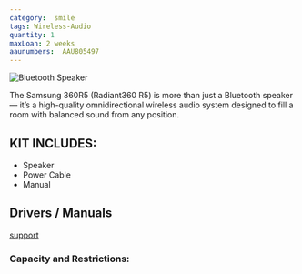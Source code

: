 ```yaml
---
category:  smile
tags: Wireless-Audio
quantity: 1
maxLoan: 2 weeks
aaunumbers:  AAU805497
---
```

![Bluetooth Speaker](https://m.media-amazon.com/images/I/41A0v5Mp84L.jpg_BO30,255,255,255_UF900,850_SR1910,1000,0,C_QL100_.jpg)

The Samsung 360R5 (Radiant360 R5) is more than just a Bluetooth speaker — it’s a high-quality omnidirectional wireless audio system designed to fill a room with balanced sound from any position.
## KIT INCLUDES:
-  Speaker
- Power Cable
- Manual

## Drivers / Manuals
[support](https://www.samsung.com/dk/support/model/WAM5500/XE/)



### Capacity and Restrictions:
